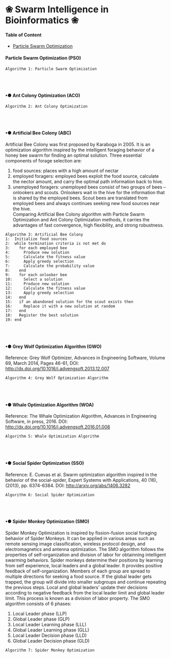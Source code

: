 # ❀ Swarm Intelligence in Bioinformatics ❀
#### Table of Content
- [Particle Swarm Optimization](#Particle-Swarm-Optimization-(PSO))

#### Particle Swarm Optimization (PSO)
```
Algorithm 1: Particle Swarm Optimization

```
<br><br>

#### •● Ant Colony Optimization (ACO)
```
Algorithm 2: Ant Colony Optimization

```
<br><br>

#### •● Artificial Bee Colony (ABC)
Artificial Bee Colony was first proposed by Karaboga in 2005. It is an optimization algorithm inspired by the intelligent foraging behavior of a honey bee swarm for finding an optimal solution. Three essential components of forage selection are:
1)	food sources: places with a high amount of nectar 
2)	employed foragers: employed bees exploit the food source, calculate the nector amount, and carry the optimal path information back to hive.
3)	unemployed foragers: unemployed bees consist of two groups of bees – onlookers and scouts. Onlookers wait in the hive for the information that is shared by the employed bees. Scout bees are translated from employed bees and always continues seeking new food sources near the hive. <br>
Comparing Artificial Bee Colony algorithm with Particle Swarm Optimization and Ant Colony Optimization methods, it carries the advantages of fast convergence, high flexibility, and strong robustness. 
```
Algorithm 3: Artificial Bee Colony
1:	Initialize food sources
2:	while termination criteria is not met do
3:	  for each employed bee
4:	    Produce new solution
5:	    Calculate the fitness value
6:	    Apply greedy selection 
7:	    Calculate the probability value
8:	  end
9:	  for each onlooker bee
10:	    Select a solution 
11:	    Produce new solution
12:	    Calculate the fitness value
13:	    Apply greedy selection 
14:	  end
15:	  if an abandoned solution for the scout exists then
16:	    Replace it with a new solution at random
17:	  end
18:	  Register the best solution
19:	end
```
<br><br>

#### •● Grey Wolf Optimization Algorithm (GWO)
Reference: Grey Wolf Optimizer, Advances in Engineering Software, Volume 69, March 2014, Pages 46-61, DOI: http://dx.doi.org/10.1016/j.advengsoft.2013.12.007 
```
Algorithm 4: Grey Wolf Optimization Algorithm

```
<br><br>

#### •● Whale Optimization Algorithm (WOA)
Reference: The Whale Optimization Algorithm, Advances in Engineering Software, in press, 2016. DOI: http://dx.doi.org/10.1016/j.advengsoft.2016.01.008 
```
Algorithm 5: Whale Optimization Algorithm

```
<br><br>

#### •● Social Spider Optimization (SSO)
Reference: E. Cuevas et al. Swarm optimization algorithm inspired in the behavior of the social-spider, Expert Systems with Applications, 40 (16), (2013), pp. 6374-6384. DOI: http://arxiv.org/abs/1406.3282
```
Algorithm 6: Social Spider Optimization

```
<br><br>

#### •● Spider Monkey Optimization (SMO) 
Spider Monkey Optimization is inspired by fission-fusion social foraging behavior of Spider Monkeys. It can be applied in various areas such as remote sensing image classification, wireless protocol design, and electromagnetics and antenna optimization. The SMO algorithm follows the properties of self-organization and division of labor for obtainning intelligent swarming behaviors. Spider monkeys determine their positions by learning from self experience, local leaders and a global leader. It provides positive feedback of self-organization. Members of each group are spread to multiple directions for seeking a food source. If the global leader gets trapped, the group will divide into smaller subgroups and continue repeating the previous steps. Local and global leaders’ update their decisions according to negative feedback from the local leader limit and global leader limit. This process is known as a division of labor property. The SMO algorithm consists of 6 phases:
1)	Local Leader phase (LLP)
2)	Global Leader phase (GLP)
3)	Local Leader Learning phase (LLL)
4)	Global Leader Learning phase (GLL)
5)	Local Leader Decision phase (LLD)
6)	Global Leader Decision phase (GLD)<br>

```
Algorithm 7: Spider Monkey Optimization

```
<br><br>
